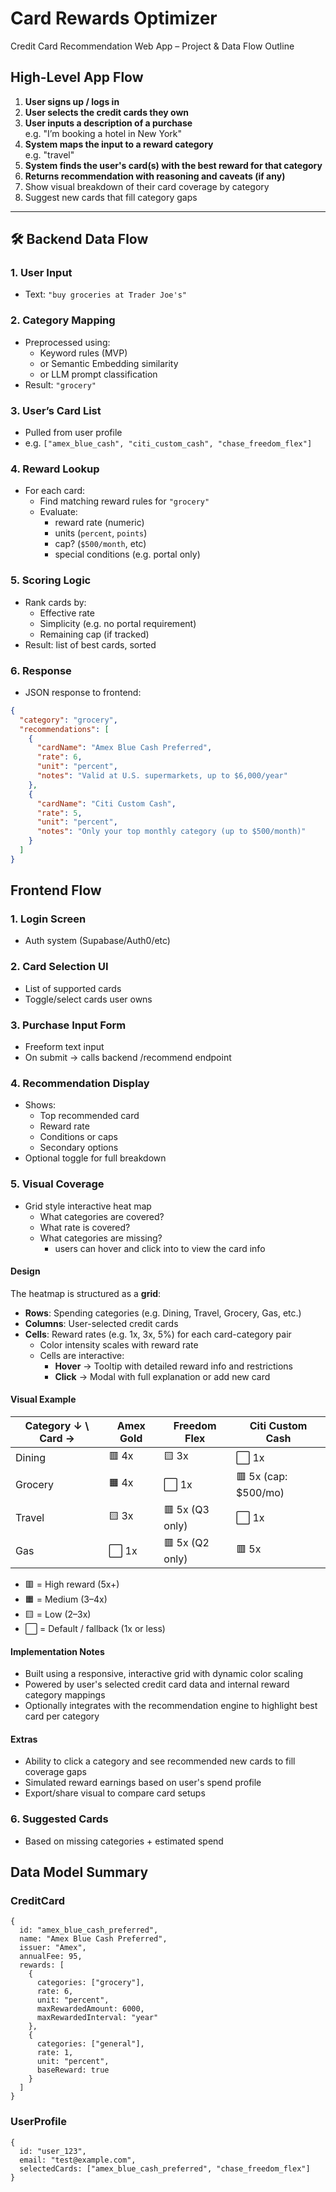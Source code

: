 # Card Rewards Optimizer
Credit Card Recommendation Web App – Project & Data Flow Outline

## High-Level App Flow

1. **User signs up / logs in**
2. **User selects the credit cards they own**
3. **User inputs a description of a purchase**  
   e.g. "I’m booking a hotel in New York"
4. **System maps the input to a reward category**  
   e.g. "travel"
5. **System finds the user's card(s) with the best reward for that category**
6. **Returns recommendation with reasoning and caveats (if any)**
7. Show visual breakdown of their card coverage by category
8. Suggest new cards that fill category gaps

---

## 🛠 Backend Data Flow

### 1. User Input
- Text: `"buy groceries at Trader Joe's"`

### 2. Category Mapping
- Preprocessed using:
  - Keyword rules (MVP)
  - or Semantic Embedding similarity
  - or LLM prompt classification
- Result: `"grocery"`

### 3. User’s Card List
- Pulled from user profile
- e.g. `["amex_blue_cash", "citi_custom_cash", "chase_freedom_flex"]`

### 4. Reward Lookup
- For each card:
  - Find matching reward rules for `"grocery"`
  - Evaluate:
    - reward rate (numeric)
    - units (`percent`, `points`)
    - cap? (`$500/month`, etc)
    - special conditions (e.g. portal only)

### 5. Scoring Logic
- Rank cards by:
  - Effective rate
  - Simplicity (e.g. no portal requirement)
  - Remaining cap (if tracked)
- Result: list of best cards, sorted

### 6. Response
- JSON response to frontend:
```json
{
  "category": "grocery",
  "recommendations": [
    {
      "cardName": "Amex Blue Cash Preferred",
      "rate": 6,
      "unit": "percent",
      "notes": "Valid at U.S. supermarkets, up to $6,000/year"
    },
    {
      "cardName": "Citi Custom Cash",
      "rate": 5,
      "unit": "percent",
      "notes": "Only your top monthly category (up to $500/month)"
    }
  ]
}
```

## Frontend Flow

### 1. Login Screen
- Auth system (Supabase/Auth0/etc)

### 2. Card Selection UI
- List of supported cards
- Toggle/select cards user owns

### 3. Purchase Input Form
- Freeform text input
- On submit → calls backend /recommend endpoint

### 4. Recommendation Display
- Shows:
    - Top recommended card
    - Reward rate
    - Conditions or caps
    - Secondary options
- Optional toggle for full breakdown

### 5. Visual Coverage
- Grid style interactive heat map
    - What categories are covered?
    - What rate is covered?
    - What categories are missing?
        - users can hover and click into to view the card info

#### Design
The heatmap is structured as a **grid**:

- **Rows**: Spending categories (e.g. Dining, Travel, Grocery, Gas, etc.)
- **Columns**: User-selected credit cards
- **Cells**: Reward rates (e.g. 1x, 3x, 5%) for each card-category pair
  - Color intensity scales with reward rate
  - Cells are interactive:
    - **Hover** → Tooltip with detailed reward info and restrictions
    - **Click** → Modal with full explanation or add new card

#### Visual Example

| Category ↓ \ Card → | Amex Gold | Freedom Flex | Citi Custom Cash |
|---------------------|-----------|---------------|------------------|
| Dining              | 🟥 4x      | 🟨 3x         | ⬜ 1x             |
| Grocery             | 🟧 4x      | ⬜ 1x         | 🟥 5x (cap: $500/mo) |
| Travel              | 🟨 3x      | 🟥 5x (Q3 only) | ⬜ 1x           |
| Gas                 | ⬜ 1x      | 🟥 5x (Q2 only) | 🟥 5x           |

- 🟥 = High reward (5x+)
- 🟧 = Medium (3–4x)
- 🟨 = Low (2–3x)
- ⬜ = Default / fallback (1x or less)

#### Implementation Notes
- Built using a responsive, interactive grid with dynamic color scaling
- Powered by user's selected credit card data and internal reward category mappings
- Optionally integrates with the recommendation engine to highlight best card per category

#### Extras
- Ability to click a category and see recommended new cards to fill coverage gaps
- Simulated reward earnings based on user's spend profile
- Export/share visual to compare card setups

### 6. Suggested Cards
- Based on missing categories + estimated spend

## Data Model Summary

### CreditCard
```
{
  id: "amex_blue_cash_preferred",
  name: "Amex Blue Cash Preferred",
  issuer: "Amex",
  annualFee: 95,
  rewards: [
    {
      categories: ["grocery"],
      rate: 6,
      unit: "percent",
      maxRewardedAmount: 6000,
      maxRewardedInterval: "year"
    },
    {
      categories: ["general"],
      rate: 1,
      unit: "percent",
      baseReward: true
    }
  ]
}
```

### UserProfile
```
{
  id: "user_123",
  email: "test@example.com",
  selectedCards: ["amex_blue_cash_preferred", "chase_freedom_flex"]
}
```
